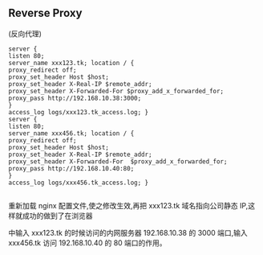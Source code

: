 ## Reverse Proxy
(反向代理)

```
server {listen 80;server_name xxx123.tk; location / {proxy_redirect off;proxy_set_header Host $host;proxy_set_header X-Real-IP $remote_addr;proxy_set_header X-Forwarded-For $proxy_add_x_forwarded_for; proxy_pass http://192.168.10.38:3000;}access_log logs/xxx123.tk_access.log; }server {listen 80;server_name xxx456.tk; location / {proxy_redirect off;proxy_set_header Host $host;proxy_set_header X-Real-IP $remote_addr;proxy_set_header X-Forwarded-For  $proxy_add_x_forwarded_for; 
proxy_pass http://192.168.10.40:80;}access_log logs/xxx456.tk_access.log; }


```

重新加载 nginx 配置文件,使之修改生效,再把 xxx123.tk 域名指向公司静态 IP,这样就成功的做到了在浏览器  
中输入 xxx123.tk 的时候访问的内网服务器 192.168.10.38 的 3000 端口,输入 xxx456.tk 访问 192.168.10.40 的 80 端口的作用。  
